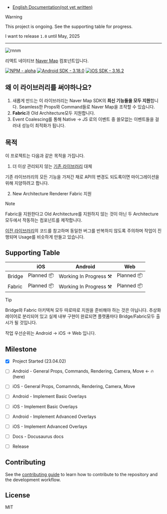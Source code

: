 - [English Documentation(not yet written)](/doc/en.md)

>[!WARNING]
>This project is ongoing. See the supporting table for progress.
>
>I want to release `1.0` until May, 2025

---

![rnnm](https://github.com/mj-studio-library/react-native-naver-map/assets/33388801/de8cbe13-1fc7-453b-88a4-41c23a2b2d8b)

리액트 네이티브 [Naver Map](https://www.ncloud.com/product/applicationService/maps) 컴포넌트입니다.

[![NPM - alpha](https://img.shields.io/badge/NPM-alpha-3af2f2)](https://) [![Android SDK - 3.18.0](https://img.shields.io/badge/Android_SDK-3.18.0-2ea44f)](https://) [![iOS SDK - 3.16.2](https://img.shields.io/badge/iOS_SDK-3.16.2-3522ff)](https://)

## 왜 이 라이브러리를 써야하나요?

1. 새롭게 만드는 이 라이브러리는 Naver Map SDK의 **최신 기능들을 모두 지원**합니다. Seamless한 Props와 Command들로 Naver Map을 조작할 수 있습니다.
2. **Fabric**과 Old Architecture모두 지원합니다.
3. Event Coalescing를 통해 Native -> JS 로의 이벤트 중 쓸모없는 이벤트들을 걸러내 성능이 최적화가 됩니다.


## 목적

이 프로젝트는 다음과 같은 목적을 가집니다.

1. 더 이상 관리되지 않는 [기존 라이브러리](https://github.com/QuadFlask/react-native-naver-map) 대체

기존 라이브러리의 모든 기능을 가져간 채로 API의 변경도 되도록이면 마이그레이션을 위해 지양하려고 합니다.

2. New Architecture Renderer Fabric 지원

>[!NOTE]
>Fabric을 지원한다고 Old Architecture를 지원하지 않는 것이 아닌 두 Architecture모두에서 작동하는 컴포넌트를 제작합니다.

[이전 라이브러리](https://github.com/QuadFlask/react-native-naver-map)의 코드를 참고하며 동일한 버그를 반복하지 않도록 주의하며 작업이 진행되며 Usage를 비슷하게 만들고 있습니다.

## Supporting Table

|        | iOS        | Android                | Web        |
|--------|------------|------------------------|------------|
| Bridge | Planned 📦 | Working In Progress ⚒️ | Planned 📦 |
| Fabric | Planned 📦 | Working In Progress ⚒️ | Planned 📦 |

>[!TIP]
>Bridge와 Fabric 아키텍쳐 모두 따로따로 지원을 준비해야 하는 것은 아닙니다.
>추상화 레이어로 분리되어 있고 실제 내부 구현이 완료되면 플랫폼마다 Bridge/Fabric모두 출시가 될 것입니다.
> 
>작업 우선순위는 Android -> iOS -> Web 입니다.

[//]: # (## Installation)

[//]: # (```sh)
[//]: # (npm install @mj-studio/react-native-naver-map)
[//]: # (```)

## Milestone

- [x] Project Started (23.04.02)
- [ ] Android - General Props, Commands, Rendering, Camera, Move <- 🔥(here)
- [ ] iOS - General Props, Comamnds, Rendering, Camera, Move
- [ ] Android - Implement Basic Overlays
- [ ] iOS - Implement Basic Overlays
- [ ] Android - Implement Advanced Overlays
- [ ] iOS - Implement Advanced Overlays
- [ ] Docs - Docusaurus docs
- [ ] Release


## Contributing

See the [contributing guide](CONTRIBUTING.md) to learn how to contribute to the repository and the development workflow.

## License

MIT
